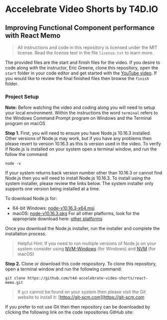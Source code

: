 # Accelebrate Video Shorts by T4D.IO
## Improving Functional Component performance with React Memo


> All instructions and code in this repository is licensed under the MIT license. Read the license text in the file `license.txt` to learn more.

The provided files are the start and finish files for the video. If you desire to code along with the instructor, Eric Greene, clone this repository, open the `start` folder in your code editor and get started with the [YouTube video](#). If you would like to review the final finished files then browse the `finish` folder. 

### Project Setup

**Note:** Before watching the video and coding along you will need to setup your local environment. Within the instructions the word `terminal` refers to the Windows Command Prompt program on Windows and the Terminal program on macOS


**Step 1.** First, you will need to ensure you have Node.js 10.16.3 installed. Other versions of Node.js may work, but if you have any problems then please revert to version 10.16.3 as this is version used in the video. To verify if Node.js is installed on your system open a terminal window, and run the follow the command:

```
node -v
```

If your system returns back version number other than 10.16.3 or cannot find Node.js then you will need to install Node.js 10.16.3. To install using the system installer, please review the links below. The system installer only supports one version being installed at a time.

To download Node.js for:

- 64-bit Windows: [node-v10.16.3-x64.msi](https://nodejs.org/dist/v10.16.3/node-v10.16.3-x64.msi)
- macOS: [node-v10.16.3.pkg](https://nodejs.org/dist/v10.16.3/node-v10.16.3.pkg)
For all other platforms, look for the appropriate download here: [other platforms](https://nodejs.org/dist/v10.16.3/)

Once you download the Node.js installer, run the installer and complete the installation process.

> Helpful Hint: If you need to run multiple versions of Node.js on your system consider using [NVM-Windows](https://github.com/coreybutler/nvm-windows) (for Windows) and [NVM](https://github.com/nvm-sh/nvm) (for macOS)

**Step 2.** Clone or download this code respository. To clone this repository, open a terminal window and run the following command:

```
git clone https://github.com/t4d-accelebrate-video-shorts/react-memo.git
```

> If `git` cannot be found on your system then please visit the Git website to install it: [https://git-scm.com](https://git-scm.com

If you prefer to not use Git then then repository can be downloaded by clicking the following link on the code repositories GitHub site:









